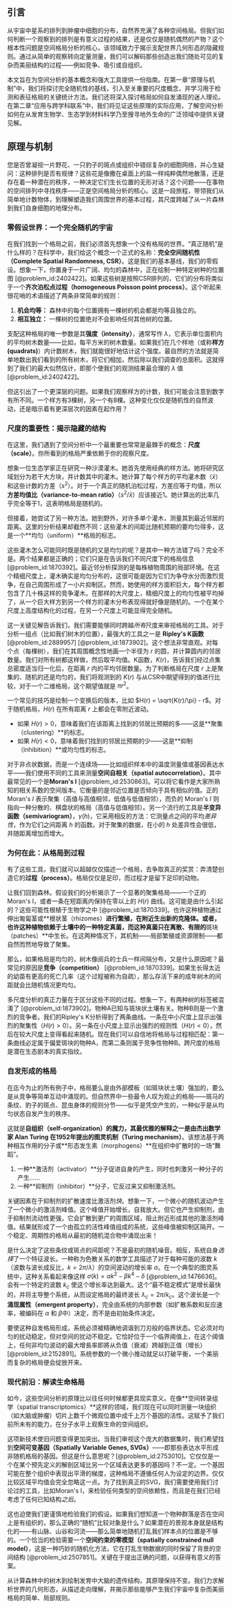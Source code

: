 ## 引言
从宇宙中星系的排列到肿瘤中细胞的分布，自然界充满了各种空间格局。但我们如何判断一个观察到的排列是有意义过程的结果，还是仅仅是随机偶然的产物？这个根本性问题是空间格局分析的核心，该领域致力于揭示支配世界几何形态的隐藏规则。通过从简单的观察转向定量测量，我们可以解码那些创造出我们随处可见的复杂而美丽结构的过程——例如竞争、吸引或自组织。

本文旨在为空间分析的基本概念和强大工具提供一份指南。在第一章“原理与机制”中，我们将探讨完全随机性的基线，引入至关重要的尺度概念，并学习用于检测和表征格局的关键统计方法。我们还将深入探讨格局如何自发涌现的迷人理论。在第二章“应用与跨学科联系”中，我们将见证这些原理的实际应用，了解空间分析如何在从发育生物学、生态学到材料科学乃至搜寻地外生命的广泛领域中提供关键见解。

## 原理与机制

您是否曾凝视一片野花、一只豹子的斑点或组织中错综复杂的细胞网络，并心生疑问：这种排列是否有规律？这些花是像撒在桌面上的盐一样纯粹偶然地散落，还是存在着一种潜在的秩序，一种决定它们生长位置的无形对话？这个问题——在事物的空间排列中寻找秩序——正是空间格局分析的核心。这是一段旅程，带领我们从简单地计数物体，到理解塑造我们周围世界的基本过程，其尺度跨越了从一片森林到我们自身细胞的地理分布。

### 零假设世界：一个完全随机的宇宙

在我们找到一个格局之前，我们必须首先想象一个没有格局的世界。“真正随机”是什么样的？在科学中，我们给这个概念一个正式的名称：**完全空间随机性（Complete Spatial Randomness, CSR）**。这是我们的基本基线，我们的零假设。想象一下，你置身于一片广阔、均匀的森林中，正在绘制一种特定树种的位置图 [@problem_id:2402422]。如果这些树是按照CSR排列的，它们的分布将类似于一个**齐次泊松点过程（homogeneous Poisson point process）**。这个听起来很花哨的术语描述了两条非常简单的规则：

1.  **机会均等：** 森林中的每个位置拥有一棵树的机会都是均等且独立的。
2.  **相互独立：** 一棵树的位置绝对不会影响任何其他树的位置。

支配这种格局的唯一参数是其**强度（intensity）**，通常写作 $\lambda$，它表示单位面积内的平均树木数量——比如，每平方米的树木数量。如果我们在几个样地（或称**样方(quadrats)**）内计数树木，我们就能很好地估计这个强度。最自然的方法就是简单地数出我们看到的所有树木，将它们相加，然后除以我们调查的总面积。这就得到了我们的最大似然估计，即那个使我们的观测结果最合理的 $\lambda$ 值 [@problem_id:2402422]。

但这引出了一个更深层的问题。如果我们观察样方的计数，我们可能会注意到数字有所不同。一个样方有3棵树，另一个有8棵。这种变化仅仅是随机性的自然波动，还是暗示着有更深层次的因素在起作用？

### 尺度的重要性：揭示隐藏的结构

在这里，我们遇到了空间分析中一个最重要也常常是最棘手的概念：**尺度（scale）**。你所看到的格局严重依赖于你的观察尺度。

想象一位生态学家正在研究一种沙漠灌木。她首先使用经典的样方法。她将研究区域划分为若干大方块，并计数其中的灌木。她计算了每个样方的平均灌木数（$\bar{x}$）和这些计数的方差（$s^2$）。对于一个真正的随机泊松过程，方差应等于均值，所以**方差均值比（variance-to-mean ratio）**（$s^2/\bar{x}$）应该接近1。她计算出的比率几乎完全等于1，这表明格局是随机的。

但接着，她尝试了另一种方法。她到野外，对许多单个灌木，测量其到最近邻居的距离。这里的分析结果却截然不同：这些灌木的间距比随机预期的要均匀得多，这是一个**均匀（uniform）**格局的标志。

这些灌木怎么可能同时既是随机的又是均匀的呢？是其中一种方法错了吗？完全不是。两个结果都是正确的；它们只是在告诉我们不同尺度下的格局信息 [@problem_id:1870392]。最近邻分析探测的是每株植物周围的局部环境。在这个精细尺度上，灌木确实是均匀分布的，这很可能是因为它们为争夺水分而激烈竞争，在自己周围形成了一小片抑制区。然而，她使用的样方面积巨大，每个样方都包含了几十株这样的竞争灌木。在那样的大尺度上，精细尺度上的均匀性被平均掉了，从一个巨大样方到另一个样方的灌木分布表现得就好像是随机的。一个在某个尺度上高度结构化的过程，在另一个尺度上可能显得完全随机。

这一关键见解告诉我们，我们需要能够同时跨越*所有*尺度来审视格局的工具。对于分析一组点（比如我们树木的位置），最强大的工具之一是 **Ripley's K函数** [@problem_id:2889957] [@problem_id:1873902]。这个想法非常直观。对每个点（每棵树），我们在其周围概念性地画一个半径为 $r$ 的圆，并计算圆内的邻居数量。我们对所有树都这样做，然后取平均值。K函数，$K(r)$，告诉我们经过点集总密度适当归一化后，在距离 $r$ 内的平均邻居数量。为了判断格局在尺度 $r$ 上是聚集的、随机的还是均匀的，我们将观测到的 $K(r)$ 与从CSR中期望得到的值进行比较，对于一个二维格局，这个期望值就是 $\pi r^2$。

一个常见的技巧是绘制一个变换后的版本，比如 $H(r) = \sqrt{K(r)/\pi} - r$。对于随机格局，$H(r)$ 在所有距离 $r$ 上都会在零附近波动。
- 如果 $H(r) > 0$，意味着我们在该距离上找到的邻居比预期的多——这是**聚集（clustering）**的标志。
- 如果 $H(r) < 0$，意味着我们找到的邻居比预期的少——这是**抑制（inhibition）**或均匀性的标志。

对于非点状数据，而是一个连续场——比如组织样本中的温度测量值或基因表达水平——我们使用不同的工具来测量**空间自相关（spatial autocorrelation）**。其中最常见的一个是**Moran's I** [@problem_id:2530863]。可以将它看作是大家所熟知的相关系数的空间版本。它衡量的是邻近位置是否倾向于具有相似的值。正的 Moran's $I$ 表示聚集（高值与高值相邻，低值与低值相邻），而负的 Moran's $I$ 则指向一种分散的、棋盘状的格局（高值与低值相邻）。另一个流行的工具是**半变异函数（semivariogram）**，$\gamma(h)$，它采用相反的方法：它测量点之间的平均*差异性*，作为它们之间距离 $h$ 的函数。对于聚集的数据，在小的 $h$ 处差异性会很低，并随距离增加而增大。

### 为何在此：从格局到过程

有了这些工具，我们就可以超越仅仅描述一个格局，去争取真正的奖赏：弄清楚创造它的**过程（process）**。格局仅仅是足印，而过程才是留下足印的动物。

让我们回到森林。假设我们的分析揭示了一个显著的聚集格局——一个正的 Moran's I，或者一条在短距离内保持在零以上的 $H(r)$ 曲线。这可能是由什么引起的？这些可能性根植于生物学之中 [@problem_id:1870339]。也许这种植物通过伸出匍匐茎或**根状茎（rhizomes）**进行繁殖，在附近生出新的克隆体。或者，也许这种植物依赖于土壤中的一种特定真菌，而这种真菌只在离散、有限的**斑块（patches）**中生长。在这两种情况下，其机制——局部繁殖或资源限制——都自然而然地导致了聚集。

那么，如果格局是均匀的，树木像阅兵的士兵一样间隔分布，又是什么原因呢？最常见的原因是**竞争（competition）** [@problem_id:1870339]。如果生长得太近的幼苗有更高的死亡几率（这个过程被称为自疏），那么存活下来的成年树木的间距就会比随机情况更均匀。

多尺度分析的真正力量在于区分这些不同的过程。想象一下，有两种树的标签被混淆了 [@problem_id:1873902]。物种A已知与斑块状土壤有关。物种B则是一个激烈的竞争者。我们的Ripley's K分析得到了两条曲线。一条在中小尺度上显示出强烈的聚集性（$H(r) > 0$）。另一条在小尺度上显示出强烈的规则性（$H(r) < 0$），然后在较大尺度上变得看起来随机。现在我们可以自信地将格局与过程相匹配：第一条曲线必定属于偏爱斑块的物种A，而第二条则属于竞争性物种B。跨尺度的格局是潜在生态剧本的真实指纹。

### 自发形成的格局

在迄今为止的所有例子中，格局要么是由外部模板（如斑块状土壤）强加的，要么是从竞争等简单互动中涌现的。但自然界中一些最令人叹为观止的格局——斑马的条纹、豹子的斑点、昆虫身体的规则分节——似乎是凭空产生的，一种似乎是从均匀状态自发产生的秩序。

这就是**自组织（self-organization）**的魔力，其最优雅的解释之一是由杰出数学家 Alan Turing 在1952年提出的**图灵机制（Turing mechanism）**。该想法基于两种相互作用的分子或**形态发生素（morphogens）**在组织中扩散时的一场“舞蹈”。

1.  一种**激活剂（activator）**分子促进自身的产生，同时也刺激另一种分子的产生……
2.  一种**抑制剂（inhibitor）**分子，它反过来又抑制激活剂。

关键因素在于抑制剂的扩散速度比激活剂*快*。想象一下，一个微小的随机波动产生了一个微小的激活剂峰值。这个峰值开始增长，自我放大。但它也产生抑制剂，由于抑制剂流动性更强，它会扩散到更广的周围区域，阻止附近形成其他的激活剂峰值。结果就形成了一个由孤立的活性峰值组成的系统，这些峰值被抑制区隔开。一个稳定、周期性的格局从最初的随机混合物中涌现出来！

是什么决定了这些条纹或斑点的间距呢？不是最初的随机噪音。相反，系统自身*选择*了一个特征波长。一种称为色散关系的数学工具描述了对于每种可能的波数 $k$（波数与波长成反比，$k = 2\pi/\lambda$）的空间波动的增长率 $\sigma$。在一个典型的图灵系统中，这种关系看起来像这样 $\sigma(k) = \alpha k^2 - \beta k^4 - \delta$ [@problem_id:1476636]。会有一个特定的波数 $k_c$ 使这个增长率达到最大。这个“最不稳定模式”是增长最快的，并将主导整个系统，从而设定格局的最终波长 $\lambda_c = 2\pi/k_c$。这个波长是一个**涌现属性（emergent property）**，完全由系统的内部参数（如扩散系数和反应速率，被编码在 $\alpha$ 和 $\beta$中）决定，而不是由初始条件决定。

要使这种自发格局形成，系统必须被精确地调谐到刀刃般的临界状态。它必须对均匀的扰动稳定，但对空间的扰动不稳定。它恰好位于一个临界阈值上，在这个阈值上，任何非均匀波动的最大增長率即將从负值（衰减）跨越到正值（增长）[@problem_id:2152891]。系统参数的一个微小推动就足以打破平衡，一个美丽而复杂的格局便会绽放开来。

### 现代前沿：解读生命格局

如今，这些空间分析的原理比以往任何时候都更具现实意义。在像**空间转录组学（spatial transcriptomics）**这样的领域，我们现在可以同时测量一块组织（如大脑或肿瘤）切片上数千个微观位置中成千上万个基因的活性。这赋予了我们前所未有的能力，在分子水平上观察生命的空间组织。

这项新技术使旧问题变得更加突出。当我们审视这个庞大的数据集时，我们希望找到**空间可变基因（Spatially Variable Genes, SVGs）**——即那些表达水平形成非随机格局的基因。但这是什么意思呢？[@problem_id:2753010]。它仅仅是一个在某个预先定义的解剖区域比另一个区域表达更多的基因吗？不一定。一个基因可能在整个组织中表现出平滑的梯度，这种格局不遵循任何人为设定的边界。仅仅比较区域平均值会完全忽略这一点。为了找到真正的SVG，我们需要使用我们讨论过的工具，比如Moran's I，来检验任何类型的空间依赖性，而且是在我们已经考虑了任何已知结构*之后*。

这也迫使我们更谨慎地检验我们的假设。如果我们想知道一个物种群落是否在空间上是有组织的，那么正确的“随机”比较对象是什么？如果潜在的景观本身就是结构化的——有山脉、山谷和河流——那么简单地随机打乱我们样本点的位置是不够的。一个恰当的检验需要一个**空间约束的零模型（spatially constrained null model）**，这是一种巧妙的随机化方法，它在打乱生物数据的同时保留了背景的空间结构 [@problem_id:2507851]。关键在于提出正确的问题，以获得有意义的答案。

从计算森林中的树木到绘制发育中大脑的遗传结构，其原理保持不变。我们力求解析世界的几何形态，从描述走向理解，并揭示那些能够产生我们宇宙中复杂而美丽格局的简单、局部规则。

